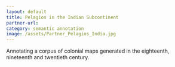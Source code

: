 ```yaml
---
layout: default
title: Pelagios in the Indian Subcontinent
partner-url: 
category: semantic annotation
image: /assets/Partner_Pelagios_India.jpg
---
```


Annotating a corpus of colonial maps generated in the eighteenth, nineteenth and twentieth century.
